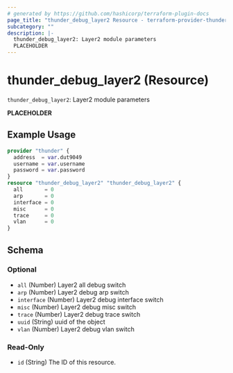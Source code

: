 ```yaml
---
# generated by https://github.com/hashicorp/terraform-plugin-docs
page_title: "thunder_debug_layer2 Resource - terraform-provider-thunder"
subcategory: ""
description: |-
  thunder_debug_layer2: Layer2 module parameters
  PLACEHOLDER
---
```


# thunder_debug_layer2 (Resource)

`thunder_debug_layer2`: Layer2 module parameters

__PLACEHOLDER__

## Example Usage

```terraform
provider "thunder" {
  address  = var.dut9049
  username = var.username
  password = var.password
}
resource "thunder_debug_layer2" "thunder_debug_layer2" {
  all       = 0
  arp       = 0
  interface = 0
  misc      = 0
  trace     = 0
  vlan      = 0
}
```

<!-- schema generated by tfplugindocs -->
## Schema

### Optional

- `all` (Number) Layer2 all debug switch
- `arp` (Number) Layer2 debug arp switch
- `interface` (Number) Layer2 debug interface switch
- `misc` (Number) Layer2 debug misc switch
- `trace` (Number) Layer2 debug trace switch
- `uuid` (String) uuid of the object
- `vlan` (Number) Layer2 debug vlan switch

### Read-Only

- `id` (String) The ID of this resource.


